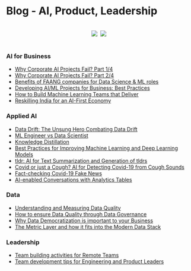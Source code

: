 # Blog - AI, Product, Leadership

<br>

<div align="center">
    <a target="_blank" href="https://www.linkedin.com/sundeepteki/"><img src="https://img.shields.io/badge/style--5eba00.svg?label=LinkedIn&logo=linkedin&style=social"></a>&nbsp;
    <a target="_blank" href="https://www.twitter.com/sundeepteki"><img src="https://img.shields.io/twitter/follow/sundeepteki?label=%20Follow&style=social"></a>&nbsp;
<br>
</div>

<br>

### AI for Business
- [Why Corporate AI Projects Fail? Part 1/4](http://www.sundeepteki.org/blog/why-corporate-ai-projects-fail-part-14)
- [Why Corporate AI Projects Fail? Part 2/4](http://www.sundeepteki.org/blog/why-corporate-ai-projects-fail-part-24)
- [Benefits of FAANG companies for Data Science & ML roles](http://www.sundeepteki.org/blog/five-5-minutes-team-building-activities-for-remote-teams)
- [Developing AI/ML Projects for Business: Best Practices](https://neptune.ai/blog/building-ai-ml-projects-for-business-best-practices)
- [How to Build Machine Learning Teams that Deliver](http://neptune.ai/blog/how-to-build-machine-learning-teams-that-deliver)
- [Reskilling India for an AI-First Economy](http://www.businessworld.in/article/Reskilling-India-For-An-AI-first-Economy-/24-11-2020-346128/)

### Applied AI
- [Data Drift: The Unsung Hero Combating Data Drift](https://www.sundeepteki.org/blog/data-labeling-the-unsung-hero-combating-data-drift)
- [ML Engineer vs Data Scientist](https://www.sundeepteki.org/blog/ml-engineer-vs-data-scientist)
- [Knowledge Distillation](https://neptune.ai/blog/knowledge-distillation)
- [Best Practices for Improving Machine Learning and Deep Learning Models](https://neptune.ai/blog/improving-machine-learning-deep-learning-models)
- [tldr: AI for Text Summarization and Generation of tldrs](https://towardsdatascience.com/too-long-didnt-read-ai-for-text-summarization-and-generation-of-tldrs-dc020590aed8)
- [Covid or just a Cough? AI for Detecting Covid-19 from Cough Sounds](https://www.kdnuggets.com/2020/12/covid-cough-ai-detecting-sounds.html)
- [Fact-checking Covid-19 Fake News](https://towardsdatascience.com/fact-checking-covid-19-fake-news-ae49c8d667e2)
- [AI-enabled Conversations with Analytics Tables](https://towardsdatascience.com/ai-enabled-conversations-with-analytics-tables-66a10c9a3d05)

### Data
- [Understanding and Measuring Data Quality](http://www.sundeepteki.org/blog/understanding-and-measuring-data-quality)
- [How to ensure Data Quality through Data Governance](http://www.sundeepteki.org/blog/how-to-ensure-data-quality-through-governance)
- [Why Data Democratization is important to your Business](https://www.sundeepteki.org/blog/why-data-democratization-is-important-to-your-business)
- [The Metric Layer and how it fits into the Modern Data Stack](http://www.sundeepteki.org/blog/the-metric-layer-how-it-fits-into-the-modern-data-stack)

### Leadership
- [Team building activities for Remote Teams](http://www.sundeepteki.org/blog/five-5-minutes-team-building-activities-for-remote-teams)
- [Team development tips for Engineering and Product Leaders](http://www.sundeepteki.org/blog/team-development-tips-for-engineering-and-product-leaders)
